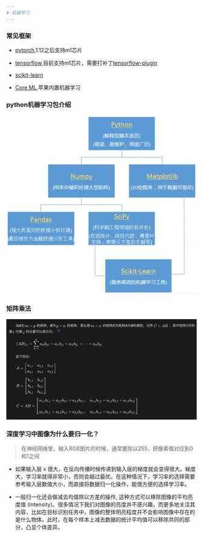 ```yaml
---
# 机器学习
---
```



### 常见框架

* [pytorch](https://pytorch.org/),1.12之后支持m1芯片

* [tensorflow](https://tensorflow.google.cn/),目前支持m1芯片，需要打补丁[tensorflow-plugin](https://developer.apple.com/metal/tensorflow-plugin/)

* [scikit-learn](https://scikit-learn.org/stable/index.html)

* [Core ML](https://developer.apple.com/cn/machine-learning/),苹果内置机器学习

### python机器学习包介绍

![python_package图](webp/machinelearn/python_package.webp  "python_package图")

### 矩阵乘法

![矩阵乘法图](webp/machinelearn/matrix_multi.webp  "矩阵乘法图")

### 深度学习中图像为什么要归一化？

> 在神经网络里，输入RGB图片的时候，通常要除以255，把像素值对应到0和1之间

* 如果输入层 x 很大，在反向传播时候传递到输入层的梯度就会变得很大。梯度大，学习率就得非常小，否则会越过最优。在这种情况下，学习率的选择需要参考输入层数值大小，而直接将数据归一化操作，能很方便的选择学习率。

* 一般归一化还会做减去均值除以方差的操作, 这种方式可以移除图像的平均亮度值 (intensity)。很多情况下我们对图像的亮度并不感兴趣，而更多地关注其内容，比如在目标识别任务中，图像的整体明亮程度并不会影响图像中存在的是什么物体。此时，在每个样本上减去数据的统计平均值可以移除共同的部分，凸显个体差异。

